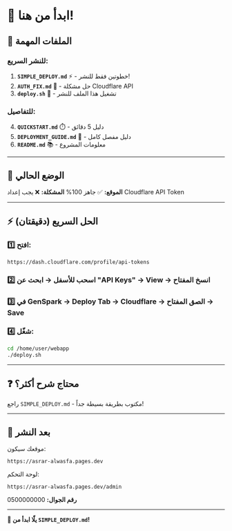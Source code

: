 # 🎯 ابدأ من هنا!

## 📂 الملفات المهمة

### للنشر السريع:
1. **`SIMPLE_DEPLOY.md`** ⚡ - خطوتين فقط للنشر!
2. **`AUTH_FIX.md`** 🔑 - حل مشكلة Cloudflare API
3. **`deploy.sh`** 🚀 - تشغيل هذا الملف للنشر

### للتفاصيل:
4. **`QUICKSTART.md`** ⏱️ - دليل 5 دقائق
5. **`DEPLOYMENT_GUIDE.md`** 📖 - دليل مفصل كامل
6. **`README.md`** 📚 - معلومات المشروع

---

## 🚨 الوضع الحالي

**الموقع:** ✅ جاهز 100%
**المشكلة:** ❌ يجب إعداد Cloudflare API Token

---

## ⚡ الحل السريع (دقيقتان)

### 1️⃣ افتح:
```
https://dash.cloudflare.com/profile/api-tokens
```

### 2️⃣ اسحب للأسفل → ابحث عن "API Keys" → View → انسخ المفتاح

### 3️⃣ في GenSpark → Deploy Tab → Cloudflare → الصق المفتاح → Save

### 4️⃣ شغّل:
```bash
cd /home/user/webapp
./deploy.sh
```

---

## ❓ محتاج شرح أكثر؟

راجع `SIMPLE_DEPLOY.md` - مكتوب بطريقة بسيطة جداً!

---

## 🎊 بعد النشر

موقعك سيكون:
```
https://asrar-alwasfa.pages.dev
```

لوحة التحكم:
```
https://asrar-alwasfa.pages.dev/admin
```

**رقم الجوال:** 0500000000

---

**🚀 يلّا ابدأ من `SIMPLE_DEPLOY.md`!**
